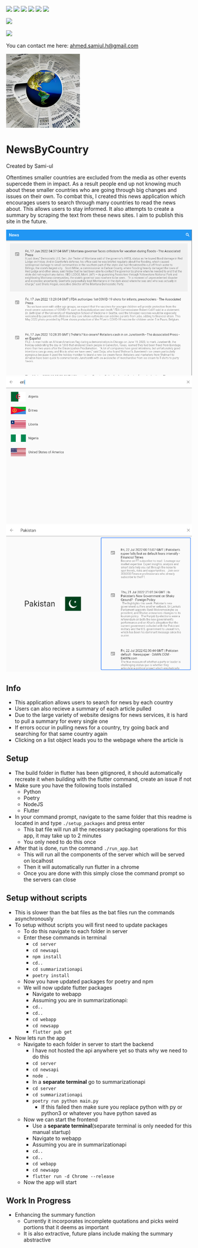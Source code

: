 ![](https://img.shields.io/badge/Flask-000000?style=for-the-badge&logo=flask&logoColor=white)
![](https://img.shields.io/badge/npm-CB3837?style=for-the-badge&logo=npm&logoColor=white
)
![](https://img.shields.io/badge/Node.js-339933?style=for-the-badge&logo=nodedotjs&logoColor=white
)
![](https://img.shields.io/badge/Flutter-02569B?style=for-the-badge&logo=flutter&logoColor=white
)
![](https://img.shields.io/badge/Python-FFD43B?style=for-the-badge&logo=python&logoColor=blue
)
![](https://img.shields.io/badge/PyTorch-EE4C2C?style=for-the-badge&logo=PyTorch&logoColor=white
)

![](https://licensebuttons.net/l/zero/1.0/80x15.png)

![](https://img.shields.io/badge/Gmail-D14836?style=for-the-badge&logo=gmail&logoColor=white)

You can contact me here: ahmed.samiul.h@gmail.com

<img src="repoAssets/earth.png" alt="drawing" width="200"/>

# NewsByCountry

Created by Sami-ul

Oftentimes smaller countries are excluded from the media as other events supercede them in impact. As a result people end up not knowing much about these smaller countries who are going through big changes and issues on their own. To combat this, I created this news application which encourages users to search through many countries to read the news about. This allows users to stay informed. It also attempts to create a summary by scraping the text from these news sites. I aim to publish this site in the future.

![](repoAssets/mainPage.png)
![](repoAssets/searchPage.png)
![](repoAssets/resultsPage.png)
## Info
- This application allows users to search for news by each country
- Users can also recieve a summary of each article pulled
- Due to the large variety of website designs for news services, it is hard to pull a summary for every single one
- If errors occur in pulling news for a country, try going back and searching for that same country again
- Clicking on a list object leads you to the webpage where the article is

## Setup
- The build folder in flutter has been gitignored, it should automatically recreate it when building with the flutter command, create an issue if not
- Make sure you have the following tools installed
    - Python
    - Poetry
    - NodeJS
    - Flutter
- In your command prompt, navigate to the same folder that this readme is located in and type `./setup_packages` and press enter
    - This bat file will run all the necessary packaging operations for this app, it may take up to 2 minutes
    - You only need to do this once
- After that is done, run the command `./run_app.bat`
    - This will run all the components of the server which will be served on localhost
    - Then it will automatically run flutter in a chrome
    - Once you are done with this simply close the command prompt so the servers can close
## Setup without scripts
- This is slower than the bat files as the bat files run the commands asynchronously
- To setup without scripts you will first need to update packages
    - To do this navigate to each folder in server
    - Enter these commands in terminal
        - `cd server`
        - `cd newsapi`
        - `npm install`
        - `cd..`
        - `cd summarizationapi`
        - `poetry install`
    - Now you have updated packages for poetry and npm
    - We will now update flutter packages
        - Navigate to webapp
        - Assuming you are in summarizationapi:
        - `cd..`
        - `cd..`
        - `cd webapp`
        - `cd newsapp`
        - `flutter pub get`
- Now lets run the app
    - Navigate to each folder in server to start the backend
        - I have not hosted the api anywhere yet so thats why we need to do this
        - `cd server`
        - `cd newsapi`
        - `node .`
        - In a **separate terminal** go to summarizationapi
        - `cd server`
        - `cd summarizationapi`
        - `poetry run python main.py`
            - If this failed then make sure you replace python with py or python3 or whatever you have python saved as
    - Now we can start the frontend
        - Use a **separate terminal**(separate terminal is only needed for this manual startup)
        - Navigate to webapp
        - Assuming you are in summarizationapi
        - `cd..`
        - `cd..`
        - `cd webapp`
        - `cd newsapp`
        - `flutter run -d Chrome --release`
    - Now the app will start
## Work In Progress
- Enhancing the summary function
    - Currently it incorporates incomplete quotations and picks weird portions that it deems as important
    - It is also extractive, future plans include making the summary abstractive
